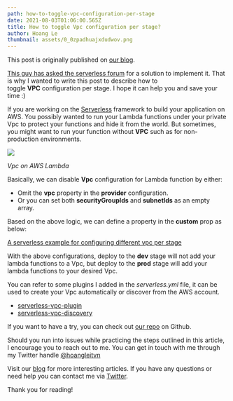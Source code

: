 ```yaml
---
path: how-to-toggle-vpc-configuration-per-stage
date: 2021-08-03T01:06:00.565Z
title: How to toggle Vpc configuration per stage?
author: Hoang Le
thumbnail: assets/0_0zpadhuajxdudwov.png
---
```

<!--StartFragment-->

This post is originally published on [our blog](https://blog.innomizetech.com/2019/11/05/how-to-toggle-vpc-configuration-per-stage/).

[This guy has asked the serverless forum](https://forum.serverless.com/t/exclude-vpc-config-for-different-enviornments/9756) for a solution to implement it. That is why I wanted to write this post to describe how to toggle **VPC** configuration per stage. I hope it can help you and save your time :)

If you are working on the [Serverless](https://serverless.com/) framework to build your application on AWS. You possibly wanted to run your Lambda functions under your private Vpc to protect your functions and hide it from the world. But sometimes, you might want to run your function without **VPC** such as for non-production environments.

![](https://miro.medium.com/max/1278/0*0ZpAdhUaJxduDwOV)

*Vpc on AWS Lambda*

Basically, we can disable **Vpc** configuration for Lambda function by either:

* Omit the **vpc** property in the **provider** configuration.
* Or you can set both **securityGroupIds** and **subnetIds** as an empty array.

Based on the above logic, we can define a property in the **custom** prop as below:

[A serverless example for configuring different vpc per stage](https://medium.com/media/286e12b3f405d835d9f4aec67d6df198)

With the above configurations, deploy to the **dev** stage will not add your lambda functions to a Vpc, but deploy to the **prod** stage will add your lambda functions to your desired Vpc.

You can refer to some plugins I added in the *serverless.yml* file, it can be used to create your Vpc automatically or discover from the AWS account.

* [serverless-vpc-plugin](https://www.npmjs.com/package/serverless-vpc-plugin)
* [serverless-vpc-discovery](https://www.npmjs.com/package/serverless-vpc-discovery)

If you want to have a try, you can check out [our repo](https://github.com/hoang-innomizetech/serverless-toggle-vpc-example) on Github.

Should you run into issues while practicing the steps outlined in this article, I encourage you to reach out to me. You can get in touch with me through my Twitter handle [@hoangleitvn](https://twitter.com/hoangleitvn)

Visit our [blog](https://blog.innomizetech.com/) for more interesting articles. If you have any questions or need help you can contact me via [Twitter](https://twitter.com/hoangleitvn).

Thank you for reading!

<!--EndFragment-->